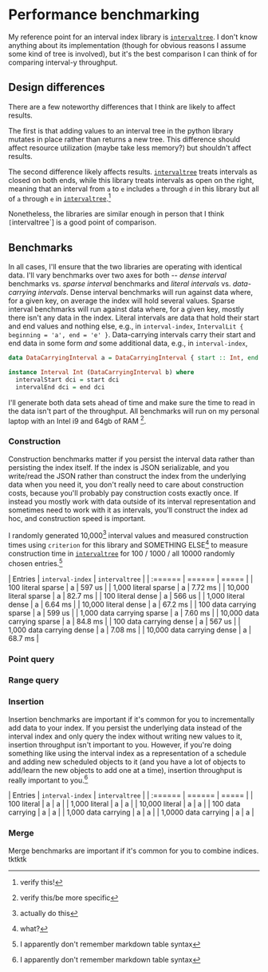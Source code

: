 # Performance benchmarking

My reference point for an interval index library is [`intervaltree`]. I don't know anything about its implementation
(though for obvious reasons I assume some kind of tree is involved), but it's the best comparison I can think of for
comparing interval-y throughput.

## Design differences

There are a few noteworthy differences that I think are likely to affect results.

The first is that adding values to an interval tree in the python library mutates in place rather than returns a new
tree. This difference should affect resource utilization (maybe take less memory?) but shouldn't affect results.

The second difference likely affects results. [`intervaltree`] treats intervals as closed on both ends, while this
library treats intervals as open on the right, meaning that an interval from `a` to `e` includes `a` through `d`
in this library but all of `a` through `e` in [`intervaltree`].[^1]

Nonetheless, the libraries are similar enough in person that I think `[`intervaltree`] is a good point of comparison.

## Benchmarks

In all cases, I'll ensure that the two libraries are operating with identical data. I'll vary benchmarks over two axes
for both -- _dense interval_ benchmarks vs. _sparse interval_ benchmarks and _literal intervals_ vs. _data-carrying
intervals_. Dense interval benchmarks will run against data where, for a given key, on average the index will hold
several values. Sparse interval benchmarks will run against data where, for a given key, mostly there isn't any data in
the index. Literal intervals are data that hold their start and end values and nothing else, e.g., in `interval-index`,
`IntervalLit { beginning = 'a', end = 'e' }`. Data-carrying intervals carry their start and end data in some form _and_
some additional data, e.g., in `interval-index`,

```haskell
data DataCarryingInterval a = DataCarryingInterval { start :: Int, end :: Int, somethingElse :: a }

instance Interval Int (DataCarryingInterval b) where
  intervalStart dci = start dci
  intervalEnd dci = end dci
```

I'll generate both data sets ahead of time and make sure the time to read in the data isn't part of the
throughput. All benchmarks will run on my personal laptop with an Intel i9 and 64gb of RAM [^2].

### Construction

Construction benchmarks matter if you persist the interval data rather than persisting the index itself.
If the index is JSON serializable, and you write/read the JSON rather than construct the index from the underlying data
when you need it, you don't really need to care about construction costs, because you'll probably pay construction
costs exactly once. If instead you mostly work with data outside of its interval representation and sometimes need to
work with it as intervals, you'll construct the index ad hoc, and construction speed is important.

I randomly generated 10,000[^3] interval values and measured construction times using `criterion` for this library and
SOMETHING ELSE[^4] to measure construction time in [`intervaltree`] for 100 / 1000 / all 10000 randomly chosen entries.[^5]

| Entries | `interval-index` | `intervaltree` |
| :====== | ====== | ===== |
| 100 literal sparse | a | 597 us |
| 1,000 literal sparse | a | 7.72 ms |
| 10,000 literal sparse | a | 82.7 ms |
| 100 literal dense | a | 566 us |
| 1,000 literal dense | a | 6.64 ms |
| 10,000 literal dense | a | 67.2 ms |
| 100 data carrying sparse | a | 599 us |
| 1,000 data carrying sparse | a | 7.60 ms |
| 10,000 data carrying sparse | a | 84.8 ms |
| 100 data carrying dense | a | 567 us |
| 1,000 data carrying dense | a | 7.08 ms |
| 10,000 data carrying dense | a | 68.7 ms |


### Point query

### Range query

### Insertion

Insertion benchmarks are important if it's common for you to incrementally add data to your index. If you persist the
underlying data instead of the interval index and only query the index without writing new values to it, insertion
throughput isn't important to you. However, if you're doing something like using the interval index as a representation
of a schedule and adding new scheduled objects to it (and you have a lot of objects to add/learn the new objects to
add one at a time), insertion throughput is really important to you.[^5]

| Entries | `interval-index` | `intervaltree` |
| :====== | ====== | ===== |
| 100 literal | a | a |
| 1,000 literal | a | a |
| 10,000 literal | a | a |
| 100 data carrying | a | a |
| 1,000 data carrying | a | a |
| 1,0000 data carrying | a | a |

### Merge

Merge benchmarks are important if it's common for you to combine indices. tktktk

[`intervaltree`]: todo
[^1]: verify this!
[^2]: verify this/be more specific
[^3]: actually do this
[^4]: what?
[^5]: I apparently don't remember markdown table syntax

